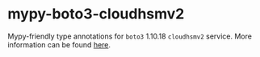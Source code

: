 # mypy-boto3-cloudhsmv2

Mypy-friendly type annotations for `boto3` 1.10.18 `cloudhsmv2` service.
More information can be found [here](https://github.com/vemel/mypy_boto3).